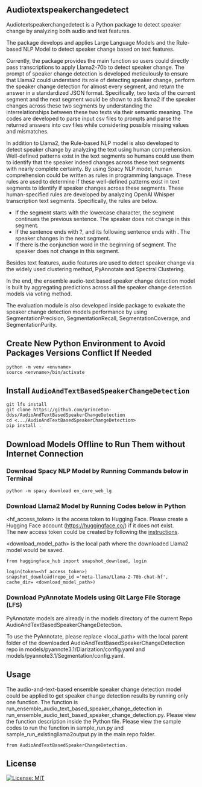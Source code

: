 ## Audiotextspeakerchangedetect ##
Audiotextspeakerchangedetect is a Python package to detect speaker change by analyzing both audio and text features.

The package develops and applies Large Language Models and the Rule-based NLP Model to detect speaker change based on text features. 

Currently, the package provides the main function so users could directly pass transcriptions to apply Llama2-70b to detect speaker change. The prompt of speaker change detection 
is developed meticulously to ensure that Llama2 could understand its role of detecting speaker change, perform the speaker change detection for almost every segment, and return the answer in a standardized JSON format. 
Specifically, two texts of the current segment and the next segment would be shown to ask llama2 if the speaker changes across these two segments by understanding the interrelationships 
between these two texts via their semantic meaning. The codes are developed to parse input csv files to prompts and parse the returned answers into csv files
while considering possible missing values and mismatches. 

In addition to Llama2, the Rule-based NLP model is also developed to detect speaker change by analyzing the text using human comprehension. Well-defined patterns exist in the text segments 
so humans could use them to identify that the speaker indeed changes across these text segments with nearly complete certainty. 
By using Spacy NLP model, human comprehension could be written as rules in programming language. 
These rules are used to determine if these well-defined patterns exist in text segments to identify if speaker changes across these segments. 
These human-specified rules are developed by analyzing OpenAI Whisper transcription text segments. Specifically, the rules are below.
 * If the segment starts with the lowercase character, the segment continues the previous sentence. The speaker does not change in this segment.
 * If the sentence ends with ?, and its following sentence ends with . The speaker changes in the next segment.
 * If there is the conjunction word in the beginning of segment. The speaker does not change in this segment.

Besides text features, audio features are used to detect speaker change via the widely used clustering method, PyAnnotate and Spectral Clustering.

In the end, the ensemble audio-text based speaker change detection model is built by aggregating predictions across all the speaker change detection models via voting method.

The evaluation module is also developed inside package to evaluate the speaker change detection models performance by using SegmentationPrecision,
SegmentationRecall, SegmentationCoverage, and SegmentationPurity.

## Create New Python Environment to Avoid Packages Versions Conflict If Needed
```
python -m venv <envname>
source <envname>/bin/activate
```

## Install `AudioAndTextBasedSpeakerChangeDetection` 
```
git lfs install
git clone https://github.com/princeton-ddss/AudioAndTextBasedSpeakerChangeDetection
cd <.../AudioAndTextBasedSpeakerChangeDetection>
pip install .
```

## Download Models Offline to Run Them without Internet Connection
### Download Spacy NLP Model by Running Commands below in Terminal
```
python -m spacy download en_core_web_lg
```

### Download Llama2 Model by Running Codes below in Python
<hf_access_token> is the access token to Hugging Face.
Please create a Hugging Face account (https://huggingface.co/) if it does not exist.  
The new access token could be created by following the [instructions](https://huggingface.co/docs/hub/en/security-tokens).

<download_model_path> is the local path where the downloaded Llama2 model would be saved.
```
from huggingface_hub import snapshot_download, login

login(token=<hf_access_token>)
snapshot_download(repo_id ='meta-llama/Llama-2-70b-chat-hf',  cache_dir= <download_model_path>)
```

### Download PyAnnotate Models using Git Large File Storage (LFS)

PyAnnotate models are already in the models directory of the current Repo AudioAndTextBasedSpeakerChangeDetection. 

To use the PyAnnotate, please replace <local_path> with the local parent folder of the downloaded AudioAndTextBasedSpeakerChangeDetection repo in models/pyannote3.1/Diarization/config.yaml and
models/pyannote3.1/Segmentation/config.yaml.


## Usage
The audio-and-text-based ensemble speaker change detection model could be applied to get speaker change detection results by running only one function.
The function is run_ensemble_audio_text_based_speaker_change_detection in run_ensemble_audio_text_based_speaker_change_detection.py.
Please view the function description inside the Python file.
Please view the sample codes to run the function in sample_run.py and sample_run_existingllama2output.py in the main repo folder.
```
from AudioAndTextBasedSpeakerChangeDetection. 

```


## License
[![License: MIT](https://img.shields.io/badge/License-MIT-yellow.svg)](https://opensource.org/licenses/MIT)
